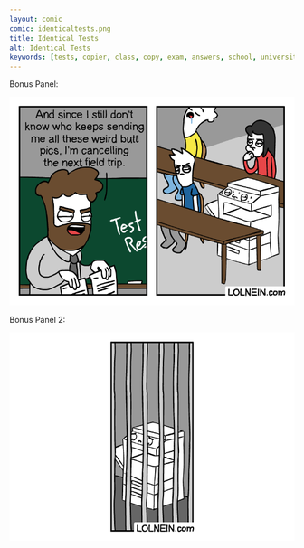 ```yaml
---
layout: comic
comic: identicaltests.png
title: Identical Tests
alt: Identical Tests
keywords: [tests, copier, class, copy, exam, answers, school, university, teacher, professor]
---
```


Bonus Panel:

![Identical Tests Bonus Panel](/images/identicaltests_bonus.png)

Bonus Panel 2:

![Identical Tests Bonus Panel 2](/images/identicaltests_bonus2.png)
